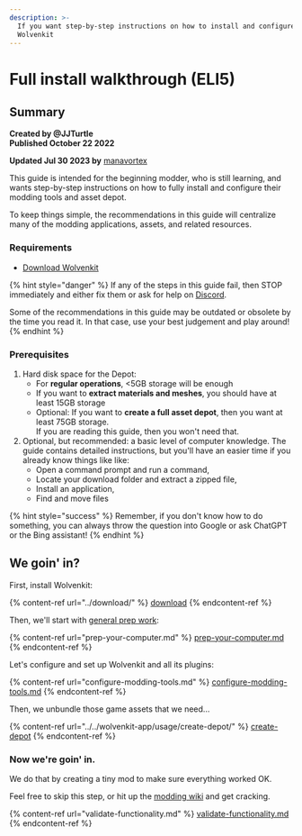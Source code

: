 ```yaml
---
description: >-
  If you want step-by-step instructions on how to install and configure
  Wolvenkit
---
```


# Full install walkthrough (ELI5)

## Summary

**Created by @JJTurtle**\
**Published October 22 2022**

**Updated Jul 30 2023 by** [manavortex](https://app.gitbook.com/u/NfZBoxGegfUqB33J9HXuCs6PVaC3 "mention")

This guide is intended for the beginning modder, who is still learning, and wants step-by-step instructions on how to fully install and configure their modding tools and asset depot.&#x20;

To keep things simple, the recommendations in this guide will centralize many of the modding applications, assets, and related resources.&#x20;

### Requirements

* [Download Wolvenkit](../download/)

{% hint style="danger" %}
If any of the steps in this guide fail, then STOP immediately and either fix them or ask for help on [Discord](https://app.gitbook.com/o/-MP5ijqI11FeeX7c8-N8/s/-MP\_ozZVx2gRZUPXkd4r/\~/changes/319/wolvenkit-app/eli5-getting-started).&#x20;

Some of the recommendations in this guide may be outdated or obsolete by the time you read it. In that case, use your best judgement and play around!
{% endhint %}

### Prerequisites <a href="#toc116953931" id="toc116953931"></a>

1. Hard disk space for the Depot:&#x20;
   * For **regular operations**, <5GB storage will be enough
   * If you want to **extract materials and meshes**, you should have at least 15GB storage
   * Optional: If you want to **create a full asset depot**, then you want at least 75GB storage. \
     If you are reading this guide, then you won't need that.
2. Optional, but recommended: a basic level of computer knowledge. The guide contains detailed instructions, but you'll have an easier time if you already know things like like:
   * Open a command prompt and run a command,
   * Locate your download folder and extract a zipped file,
   * Install an application,
   * Find and move files

{% hint style="success" %}
Remember, if you don't know how to do something, you can always throw the question into Google or ask ChatGPT or the Bing assistant!
{% endhint %}

## We goin' in?

First, install Wolvenkit:

{% content-ref url="../download/" %}
[download](../download/)
{% endcontent-ref %}

Then, we'll start with [general prep work](prep-your-computer.md):

{% content-ref url="prep-your-computer.md" %}
[prep-your-computer.md](prep-your-computer.md)
{% endcontent-ref %}

Let's configure and set up Wolvenkit and all its plugins:

{% content-ref url="configure-modding-tools.md" %}
[configure-modding-tools.md](configure-modding-tools.md)
{% endcontent-ref %}

Then, we unbundle those game assets that we need…

{% content-ref url="../../wolvenkit-app/usage/create-depot/" %}
[create-depot](../../wolvenkit-app/usage/create-depot/)
{% endcontent-ref %}

### Now we're goin' in.&#x20;

We do that by creating a tiny mod to make sure everything worked OK.&#x20;

Feel free to skip this step, or hit up the [modding wiki](https://wiki.redmodding.org/cyberpunk-2077-modding/for-mod-creators/modding-guides) and get cracking.

{% content-ref url="validate-functionality.md" %}
[validate-functionality.md](validate-functionality.md)
{% endcontent-ref %}
